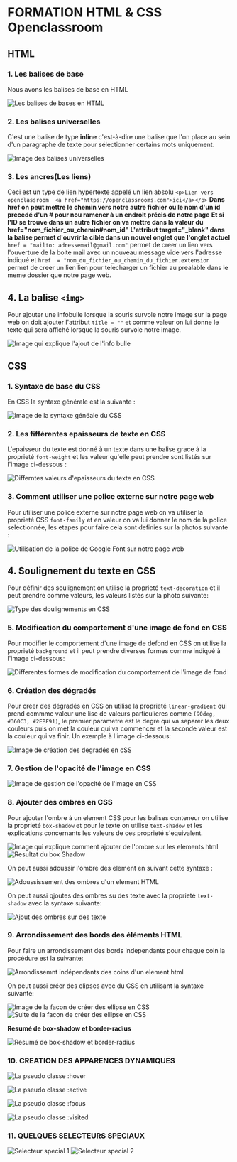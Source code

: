 # FORMATION HTML & CSS Openclassroom
## HTML

### 1. Les balises de base
Nous avons les balises de base en HTML

![Les balises de bases en HTML](supports/balises_de_base.png)

### 2. Les balises universelles

C'est une balise de type **inline** c'est-à-dire une balise que l'on place au sein d'un paragraphe de texte pour sélectionner certains mots uniquement.

![Image des balises universelles](supports/les_balises_universelles.png)

### 3. Les ancres(Les liens) 
Ceci est un type de lien hypertexte appelé un lien absolu
`<p>Lien vers openclassroom  <a href="https://openclassrooms.com">ici</a></p>`
**Dans href on peut mettre le chemin vers notre autre fichier ou le nom d'un id precedé d'un # pour nou ramener à un endroit précis de notre page**
**Et si l'ID se trouve dans un autre fichier on va mettre dans la valeur du href="nom_fichier_ou_chemin#nom_id"**
**L'attribut target="_blank" dans la balise permet d'ouvrir la cible dans un nouvel onglet que l'onglet actuel**
`href = "mailto: adressemail@gmail.com"` permet de creer un lien vers l'ouverture de la boite mail avec un nouveau message vide vers l'adresse indiqué et `href  = "nom_du_fichier_ou_chemin_du_fichier.extension` permet de creer un lien lien pour telecharger un fichier au prealable dans le meme dossier que notre page web.

## 4. La balise `<img>`
Pour ajouter une infobulle lorsque la souris survole notre image sur la page web on doit ajouter l'attribut `title = ""` et comme valeur on lui donne le texte qui sera affiché lorsque la souris survole notre image.

![Image qui explique l'ajout de l'info bulle](supports/ajout_info_bulle_image.png) 

## CSS

### 1. Syntaxe de base du CSS

En CSS la syntaxe générale est la suivante :

![Image de la syntaxe généale du CSS](supports/image_syntaxe_css.jpg)

### 2. Les fifférentes epaisseurs de texte en CSS
 L'epaisseur du texte est donné à un texte dans une balise grace à la proprieté `font-weight` et les valeur qu'elle peut prendre sont listés sur l'image ci-dessous :

 ![Differntes valeurs d'epaisseurs du texte en CSS](supports/les_differentes_epaisseur_du_texte.png) 


### 3. Comment utiliser une police externe sur notre page web

Pour utiliser une police externe sur notre page web on va utiliser la proprieté CSS `font-family` et en valeur on va lui donner le nom de la police selectionnée, les etapes pour faire cela sont definies sur la photos suivante :

![Utilisation de la police de Google Font sur notre page web](supports/comment_ajouter_une_police_de_google_font_dans_le_fichier.png)

## 4. Soulignement du texte en CSS

Pour définir des soulignement on utilise la proprieté `text-decoration` et il peut prendre comme valeurs, les valeurs listés sur la photo suivante:

![Type des doulignements en CSS](supports/types_de_soulignement_en_CSS.png)

### 5. Modification du comportement d'une image de fond en CSS

Pour modifier le comportement d'une image de defond en CSS on utilise la proprieté `background` et il peut prendre diverses formes comme indiqué à l'image ci-dessous:

![Differentes formes de modification du comportement de l'image de fond](supports/modification_comportement_image_de_fond.png)

### 6. Création des dégradés

Pour créer des dégradés en CSS on utilise la proprieté `linear-gradient` qui prend commme valeur une lise de valeurs particulieres comme `(90deg, #360C3, #2EBF91)`, le premier parametre est le degré qui va separer les deux couleurs puis on met la couleur qui va commencer et la seconde valeur est la couleur qui va finir. Un exemple à l'image ci-dessous:

![Image de création des degradés en cSS](supports/exemple_degrade_CSS.png)

### 7. Gestion de l'opacité de l'image en CSS

![Image de gestion de l'opacité de l'image en CSS](supports/gestion_opacite_pour_image_de_fond.png)

### 8. Ajouter des ombres en CSS

Pour ajouter l'ombre à un element CSS pour les balises conteneur on utilise la proprieté `box-shadow` et pour le texte on utilise `text-shadow` et les explications concernants les valeurs de ces proprieté s'equivalent.

![Image qui explique comment ajouter de l'ombre sur les elements html](supports/box-shadow.png)
![Resultat du box Shadow](supports/resultat_du_box-shadow.png)

On peut aussi adoussir l'ombre des element en suivant cette syntaxe :

![Adoussissement des ombres d'un element HTML](supports/adoussiment_des_ombres.png)

On peut aussi qjoutes des ombres su des texte avec la proprieté `text-shadow` avec la syntaxe suivante:

![Ajout des ombres sur des texte](supports/ajout_des_ombres_sur_texte.png)

### 9. Arrondissement des bords des éléments HTML

Pour faire un arrondissement des bords independants pour chaque coin la procédure est la suivante:

![Arrondissemnt indépendants des coins d'un element html](supports/arrondissement_des_bords.png) 

On peut aussi créer des elipses avec du CSS en utilisant la syntaxe suivante:

![Image de la facon de créer des ellipse en CSS](supports/creation_ellipse.png)
![Suite de la facon de créer des ellipse en CSS](supports/suite_creation_ellipse.png)

**Resumé de box-shadow et border-radius**

![Resumé de box-shadow et border-radius](supports/resume_shadow.png)

### 10. CREATION DES APPARENCES DYNAMIQUES

![La pseudo classe :hover](supports/la_pseudo_classe_hover.png)

![La pseudo classe :active](supports/la_pseudo_classe_ctive.png)

![La pseudo classe :focus](supports/la_pseudo_classe_focus.png)

![La pseudo classe :visited](supports/la_pseudo_class_visited.png)

### 11. QUELQUES SELECTEURS SPECIAUX

![Selecteur special 1](supports/selecteur_special1.png)
![Selecteur special 2](supports/selecteur_special2.png)